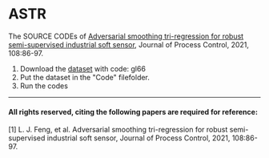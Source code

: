 # ASTR
The SOURCE CODEs of [Adversarial smoothing tri-regression for robust semi-supervisedindustrial soft sensor](https://xueshu.baidu.com/usercenter/paper/show?paperid=1e1c0ca0hu1f0gm09c0s0rm0qb316706&site=xueshu_se), Journal of Process Control, 2021, 108:86-97. 

1. Download the [dataset](https://pan.baidu.com/s/1SRa5ql75fQCdYlc6zyH7ww) with code: gl66
2. Put the dataset in the "Code" filefolder. 
3. Run the codes   
  
----------   
#### All rights reserved, citing the following papers are required for reference:
[1] L. J. Feng, et al. Adversarial smoothing tri-regression for robust semi-supervisedindustrial soft sensor, Journal of Process Control, 2021, 108:86-97. 

